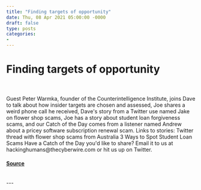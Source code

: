 ```yaml
---
title: "Finding targets of opportunity"
date: Thu, 08 Apr 2021 05:00:00 -0000
draft: false
type: posts
categories: 
- 
---
```

# Finding targets of opportunity

<br/>

<br/>
Guest Peter Warmka, founder of the Counterintelligence Institute, joins Dave to talk about how insider targets are chosen and assessed, Joe shares a weird phone call he received, Dave's story from a Twitter use named Jake on flower shop scams, Joe has a story about student loan forgiveness scams, and our Catch of the Day comes from a listener named Andrew about a pricey software subscription renewal scam. Links to stories: Twitter thread with flower shop scams from Australia 3 Ways to Spot Student Loan Scams Have a Catch of the Day you'd like to share? Email it to us at hackinghumans@thecyberwire.com or hit us up on Twitter.

#### [Source](https://thecyberwire.com/podcasts/hacking-humans/142/notes)

<br/>
---
